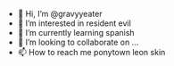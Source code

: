 - 👋 Hi, I’m @gravyyeater
- 👀 I’m interested in resident evil
- 🌱 I’m currently learning spanish
- 💞️ I’m looking to collaborate on ...
- 📫 How to reach me ponytown leon skin

<!---
gravyyeater/gravyyeater is a ✨ special ✨ repository because its `README.md` (this file) appears on your GitHub profile.
You can click the Preview link to take a look at your changes.
--->
